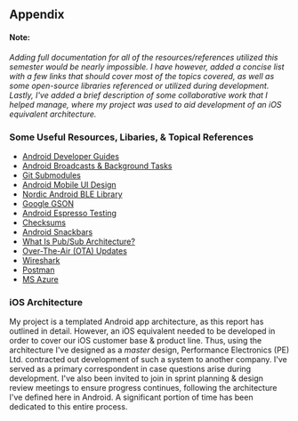 ## Appendix

#### Note:
*Adding full documentation for all of the resources/references utilized this semester would be nearly impossible. I have however, added a concise list with a few links that should cover most of the topics covered, as well as some open-source libraries referenced or utilized during development. Lastly, I've added a brief description of some collaborative work that I helped manage, where my project was used to aid development of an iOS equivalent architecture.*

### Some Useful Resources, Libaries, & Topical References
- [Android Developer Guides](https://developer.android.com/guide)
- [Android Broadcasts & Background Tasks](https://developer.android.com/develop/background-work/background-tasks/broadcasts)
- [Git Submodules](https://git-scm.com/book/en/v2/Git-Tools-Submodules)
- [Android Mobile UI Design](https://developer.android.com/design/ui/mobile)
- [Nordic Android BLE Library](https://github.com/NordicSemiconductor/Android-BLE-Library)
- [Google GSON](https://github.com/google/gson)
- [Android Espresso Testing](https://developer.android.com/training/testing/espresso)
- [Checksums](https://en.wikipedia.org/wiki/Checksum)
- [Android Snackbars](https://developer.android.com/reference/com/google/android/material/snackbar/Snackbar)
- [What Is Pub/Sub Architecture?](https://www.geeksforgeeks.org/what-is-pub-sub/)
- [Over-The-Air (OTA) Updates](https://en.wikipedia.org/wiki/Over-the-air_update)
- [Wireshark](https://www.wireshark.org/)
- [Postman](https://www.postman.com/lp/enterprise-brand/?utm_campaign=gg_nam_search_bofu_brand_ent&utm_source=google&utm_medium=cpc&utm_content=brand_exact&utm_term=postman&rm_gid=171628929787&rm_ci=21795445093&rm_kw=postman&rm_mt=e&rm_n=g&rm_cr=720503435679&gad_source=1&gclid=Cj0KCQiAr7C6BhDRARIsAOUKifiqPfEOZLs-H8dTbhCtoR2XTkfmd7SV_BR6Zgjc62ckVY4SPnaZAHUaAnPdEALw_wcB)
- [MS Azure](https://azure.microsoft.com/en-us/pricing/purchase-options/azure-account/search?ef_id=_k_Cj0KCQiAr7C6BhDRARIsAOUKifjovGg4HM7NF2lo66RN1v9Xt-43HXqYsm__8KteIownilwkZNHoQdMaAhWNEALw_wcB_k_&OCID=AIDcmmfq865whp_SEM__k_Cj0KCQiAr7C6BhDRARIsAOUKifjovGg4HM7NF2lo66RN1v9Xt-43HXqYsm__8KteIownilwkZNHoQdMaAhWNEALw_wcB_k_&gad_source=1&gclid=Cj0KCQiAr7C6BhDRARIsAOUKifjovGg4HM7NF2lo66RN1v9Xt-43HXqYsm__8KteIownilwkZNHoQdMaAhWNEALw_wcB)

### iOS Architecture
My project is a templated Android app architecture, as this report has outlined in detail. However, an iOS equivalent needed to be developed in order to cover our iOS customer base & product line. Thus, using the architecture I've designed as a *master* design, Performance Electronics (PE) Ltd. contracted out development of such a system to another company. I've served as a primary correspondent in case questions arise during development. I've also been invited to join in sprint planning & design review meetings to ensure progress continues, following the architecture I've defined here in Android. A significant portion of time has been dedicated to this entire process.